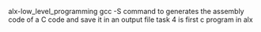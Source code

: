 alx-low_level_programming
gcc -S command to generates the assembly code of a C code and save it in an output file
task 4 is first c program in alx
